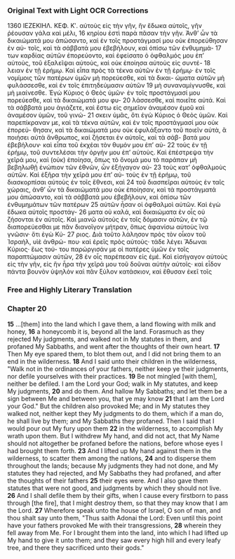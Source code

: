 ### Original Text with Light OCR Corrections

1360                                     ΙΕΖΕΚΙΗΛ.                               ΚΕΦ. Κʹ.
αὐτοὺς εἰς τὴν γῆν, ἣν ἔδωκα αὐτοῖς, γῆν ῥέουσαν γάλα καὶ μέλι,
16 κηρίου ἐστὶ παρὰ πᾶσαν τὴν γῆν. Ἀνθ’ ὧν τὰ δικαιώματά μου
ἀπώσαντο, καὶ ἐν τοῖς προστάγμασί μου οὐκ ἐπορεύθησαν ἐν αὐ-
τοῖς, καὶ τὰ σάββατά μου ἐβεβήλουν, καὶ ὀπίσω τῶν ἐνθυμημά-
17 των καρδίας αὐτῶν ἐπορεύοντο, καὶ ἐφείσατο ὁ ὀφθαλμός μου ἐπ’
αὐτοὺς, τοῦ ἐξαλεῖψαι αὐτοὺς, καὶ οὐκ ἐποίησα αὐτοὺς εἰς συντέ-
18 λειαν ἐν τῇ ἐρήμῳ. Καὶ εἶπα πρὸς τὰ τέκνα αὐτῶν ἐν τῇ ἐρήμῳ·
ἐν τοῖς νομίμοις τῶν πατέρων ὑμῶν μὴ πορεύεσθε, καὶ τὰ δικαι-
ώματα αὐτῶν μὴ φυλάσσεσθε, καὶ ἐν τοῖς ἐπιτηδεύμασιν αὐτῶν
19 μὴ συναναμίγνυσθε, καὶ μὴ μιαίνεσθε. Ἐγὼ Κύριος ὁ Θεὸς ὑμῶν·
ἐν τοῖς προστάγμασί μου πορεύεσθε, καὶ τὰ δικαιώματά μου φυ-
20 λάσσεσθε, καὶ ποιεῖτε αὐτά. Καὶ τὰ σάββατά μου ἁγιάζετε, καὶ
ἔστω εἰς σημεῖον ἀναμέσον ἐμοῦ καὶ ἀναμέσον ὑμῶν, τοῦ γινώ-
21 σκειν ὑμᾶς, ὅτι ἐγὼ Κύριος ὁ Θεὸς ὑμῶν. Καὶ παρεπίκραναν με,
καὶ τὰ τέκνα αὐτῶν, καὶ ἐν τοῖς προστάγμασί μου οὐκ ἐπορεύ-
θησαν, καὶ τὰ δικαιώματά μου οὐκ ἐφυλάξαντο τοῦ ποιεῖν αὐτὰ,
ἃ ποιήσει αὐτὰ ἄνθρωπος, καὶ ζήσεται ἐν αὐτοῖς, καὶ τὰ σάβ-
βατά μου ἐβεβήλουν· καὶ εἶπα τοῦ ἐκχέαι τὸν θυμόν μου ἐπ’ αὐ-
22 τοὺς ἐν τῇ ἐρήμῳ, τοῦ συντελέσαι τὴν ὀργήν μου ἐπ’ αὐτοὺς. Καὶ
ἐπέστρεψα τὴν χεῖρά μου, καὶ (οὐκ) ἐποίησα, ὅπως τὸ ὄνομά μου
τὸ παράπαν μὴ βεβηλωθῇ ἐνώπιον τῶν ἐθνῶν, ὧν ἐξήγαγον αὐ-
23 τοὺς κατ’ ὀφθαλμοὺς αὐτῶν. Καὶ ἐξῆρα τὴν χεῖρά μου ἐπ’ αὐ-
τοὺς ἐν τῇ ἐρήμῳ, τοῦ διασκορπίσαι αὐτοὺς ἐν τοῖς ἔθνεσι, καὶ
24 τοῦ διασπεῖραι αὐτοὺς ἐν ταῖς χώραις, ἀνθ’ ὧν τὰ δικαιώματά
μου οὐκ ἐποίησαν, καὶ τὰ προστάγματά μου ἀπώσαντο, καὶ τὰ
σάββατά μου ἐβεβήλουν, καὶ ὀπίσω τῶν ἐνθυμημάτων τῶν πατέρων
25 αὐτῶν ἦσαν οἱ ὀφθαλμοὶ αὐτῶν. Καὶ ἐγὼ ἔδωκα αὐτοῖς προστάγ-
26 ματα οὐ καλά, καὶ δικαιώματα ἐν οἷς οὐ ζήσονται ἐν αὐτοῖς. Καὶ
μιανῶ αὐτοὺς ἐν τοῖς δόμασιν αὐτῶν, ἐν τῷ διαπορεύεσθαι με πᾶν
διανοῖγον μήτραν, ὅπως ἀφανίσω αὐτοὺς ἵνα γνῶσιν· ὅτι ἐγὼ Κύ-
27 ριος. Διὰ τοῦτο λάλησον πρὸς τὸν οἶκον τοῦ Ἰσραὴλ, υἱὲ ἀνθρώ-
που· καὶ ἐρεῖς πρὸς αὐτοὺς· τάδε λέγει Ἄδωναι Κύριος· ἕως τού-
του παρώργισάν με οἱ πατέρες ὑμῶν ἐν τοῖς παραπτώμασιν αὐτῶν,
28 ἐν οἷς παρέπεσαν εἰς ἐμέ. Καὶ εἰσήγαγον αὐτοὺς εἰς τὴν γῆν, εἰς ἣν
ἦρα τὴν χεῖρά μου τοῦ δοῦναι αὐτὴν αὐτοῖς· καὶ εἶδον πάντα
βουνὸν ὑψηλὸν καὶ πᾶν ξύλον κατάσκιον, καὶ ἔθυσαν ἐκεῖ τοῖς

### Free and Highly Literary Translation

### Chapter 20

**15** ...[them] into the land which I gave them, a land flowing with milk and honey,
**16** a honeycomb it is, beyond all the land. Forasmuch as they rejected My judgments, and walked not in My statutes in them, and profaned My Sabbaths, and went after the thoughts of their own heart.
**17** Then My eye spared them, to blot them out, and I did not bring them to an end in the wilderness.
**18** And I said unto their children in the wilderness, "Walk not in the ordinances of your fathers, neither keep ye their judgments, nor defile yourselves with their practices.
**19** Be not mingled [with them], neither be defiled. I am the Lord your God; walk in My statutes, and keep My judgments,
**20** and do them. And hallow My Sabbaths; and let them be a sign between Me and between you, that ye may know
**21** that I am the Lord your God." But the children also provoked Me; and in My statutes they walked not, neither kept they My judgments to do them, which if a man do, he shall live by them; and My Sabbaths they profaned. Then I said that I would pour out My fury upon them
**22** in the wilderness, to accomplish My wrath upon them. But I withdrew My hand, and did not act, that My Name should not altogether be profaned before the nations, before whose eyes I had brought them forth.
**23** And I lifted up My hand against them in the wilderness, to scatter them among the nations,
**24** and to disperse them throughout the lands; because My judgments they had not done, and My statutes they had rejected, and My Sabbaths they had profaned, and after the thoughts of their fathers
**25** their eyes were. And I also gave them statutes that were not good, and judgments by which they should not live.
**26** And I shall defile them by their gifts, when I cause every firstborn to pass through [the fire], that I might destroy them, so that they may know that I am the Lord.
**27** Wherefore speak unto the house of Israel, O son of man, and thou shalt say unto them, "Thus saith Adonai the Lord: Even until this point have your fathers provoked Me with their transgressions,
**28** wherein they fell away from Me. For I brought them into the land, into which I had lifted up My hand to give it unto them; and they saw every high hill and every leafy tree, and there they sacrificed unto their gods."
